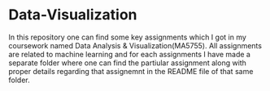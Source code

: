 # Data-Visualization
In this repository one can find some key assignments which I got in my coursework named Data Analysis & Visualization(MA5755). All assignments are related to machine learning and for each assignments I have made a separate folder where one can find the partiular assignment along with proper details regarding that assignemnt in the README file of that same folder.
